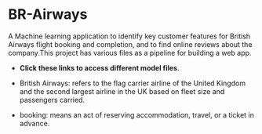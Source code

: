 # BR-Airways
A Machine learning application to identify key customer features for British Airways flight booking and completion, and to find online reviews about the company.This project has various files as a pipeline for building a web app.
- **Click these links to access different model files**.


- British Airways: refers to the flag carrier airline of the United Kingdom and the second largest airline in the UK based on fleet size and passengers carried.
- booking: means an act of reserving accommodation, travel, or a ticket in advance.

